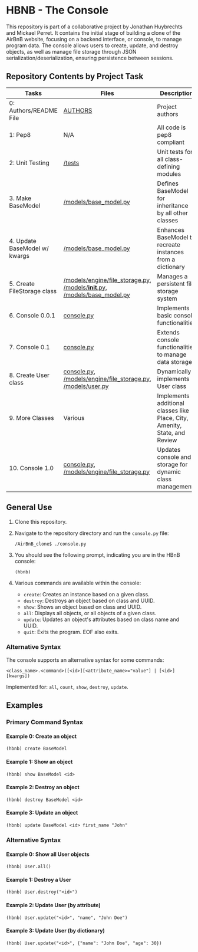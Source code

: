 # HBNB - The Console

This repository is part of a collaborative project by Jonathan Huybrechts and Mickael Perret. It contains the initial stage of building a clone of the AirBnB website, focusing on a backend interface, or console, to manage program data. The console allows users to create, update, and destroy objects, as well as manage file storage through JSON serialization/deserialization, ensuring persistence between sessions.

## Repository Contents by Project Task

| Tasks | Files | Description |
| ----- | ----- | ----------- |
| 0: Authors/README File | [AUTHORS](https://github.com/JHMindSharp/AirBnB_clone/blob/dev/AUTHORS) | Project authors |
| 1: Pep8 | N/A | All code is pep8 compliant |
| 2: Unit Testing | [/tests](https://github.com/JHMindSharp/AirBnB_clone/tree/dev/tests) | Unit tests for all class-defining modules |
| 3. Make BaseModel | [/models/base_model.py](https://github.com/JHMindSharp/AirBnB_clone/blob/dev/models/base_model.py) | Defines BaseModel for inheritance by all other classes |
| 4. Update BaseModel w/ kwargs | [/models/base_model.py](https://github.com/JHMindSharp/AirBnB_clone/blob/dev/models/base_model.py) | Enhances BaseModel to recreate instances from a dictionary |
| 5. Create FileStorage class | [/models/engine/file_storage.py](https://github.com/JHMindSharp/AirBnB_clone/blob/dev/models/engine/file_storage.py), [/models/__init__.py](https://github.com/JHMindSharp/AirBnB_clone/blob/dev/models/__init__.py), [/models/base_model.py](https://github.com/JHMindSharp/AirBnB_clone/blob/dev/models/base_model.py) | Manages a persistent file storage system |
| 6. Console 0.0.1 | [console.py](https://github.com/JHMindSharp/AirBnB_clone/blob/dev/console.py) | Implements basic console functionalities |
| 7. Console 0.1 | [console.py](https://github.com/JHMindSharp/AirBnB_clone/blob/dev/console.py) | Extends console functionalities to manage data storage |
| 8. Create User class | [console.py](https://github.com/JHMindSharp/AirBnB_clone/blob/dev/console.py), [/models/engine/file_storage.py](https://github.com/JHMindSharp/AirBnB_clone/blob/dev/models/engine/file_storage.py), [/models/user.py](https://github.com/JHMindSharp/AirBnB_clone/blob/dev/models/user.py) | Dynamically implements User class |
| 9. More Classes | Various | Implements additional classes like Place, City, Amenity, State, and Review |
| 10. Console 1.0 | [console.py](https://github.com/JHMindSharp/AirBnB_clone/blob/dev/console.py), [/models/engine/file_storage.py](https://github.com/JHMindSharp/AirBnB_clone/blob/dev/models/engine/file_storage.py) | Updates console and storage for dynamic class management |

## General Use

1. Clone this repository.
2. Navigate to the repository directory and run the `console.py` file:
    ```
    /AirBnB_clone$ ./console.py
    ```
3. You should see the following prompt, indicating you are in the HBnB console:
    ```
    (hbnb)
    ```
4. Various commands are available within the console:

    - `create`: Creates an instance based on a given class.
    - `destroy`: Destroys an object based on class and UUID.
    - `show`: Shows an object based on class and UUID.
    - `all`: Displays all objects, or all objects of a given class.
    - `update`: Updates an object's attributes based on class name and UUID.
    - `quit`: Exits the program. EOF also exits.

### Alternative Syntax

The console supports an alternative syntax for some commands:

```
<class_name>.<command>([<id>][<attribute_name>="value"] | [<id>][kwargs])
```

Implemented for: `all`, `count`, `show`, `destroy`, `update`.

## Examples

### Primary Command Syntax

#### Example 0: Create an object
```
(hbnb) create BaseModel
```

#### Example 1: Show an object
```
(hbnb) show BaseModel <id>
```

#### Example 2: Destroy an object
```
(hbnb) destroy BaseModel <id>
```

#### Example 3: Update an object
```
(hbnb) update BaseModel <id> first_name "John"
```

### Alternative Syntax

#### Example 0: Show all User objects
```
(hbnb) User.all()
```

#### Example 1: Destroy a User
```
(hbnb) User.destroy("<id>")
```

#### Example 2: Update User (by attribute)
```
(hbnb) User.update("<id>", "name", "John Doe")
```

#### Example 3: Update User (by dictionary)
```
(hbnb) User.update("<id>", {"name": "John Doe", "age": 30})
```
